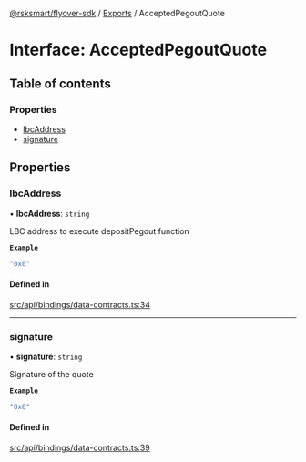 [@rsksmart/flyover-sdk](../README.md) / [Exports](../modules.md) / AcceptedPegoutQuote

# Interface: AcceptedPegoutQuote

## Table of contents

### Properties

- [lbcAddress](AcceptedPegoutQuote.md#lbcaddress)
- [signature](AcceptedPegoutQuote.md#signature)

## Properties

### lbcAddress

• **lbcAddress**: `string`

LBC address to execute depositPegout function

**`Example`**

```ts
"0x0"
```

#### Defined in

[src/api/bindings/data-contracts.ts:34](https://github.com/rsksmart/flyover-sdk/blob/c4e062545df2cd84086a652b1972659c273d682e/src/api/bindings/data-contracts.ts#L34)

___

### signature

• **signature**: `string`

Signature of the quote

**`Example`**

```ts
"0x0"
```

#### Defined in

[src/api/bindings/data-contracts.ts:39](https://github.com/rsksmart/flyover-sdk/blob/c4e062545df2cd84086a652b1972659c273d682e/src/api/bindings/data-contracts.ts#L39)
